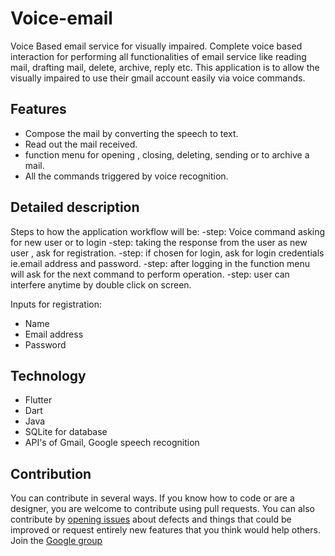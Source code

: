 # Voice-email
Voice Based email service for visually impaired. 
Complete voice based interaction for performing all functionalities of email service like reading mail, drafting mail, delete, archive, reply etc. This application is to allow the visually impaired to use their gmail account easily via voice commands.
## Features
- Compose the mail by converting the speech to text.
- Read out the mail received.
- function menu for opening , closing, deleting, sending or to archive a mail.
- All the commands triggered by voice recognition.
## Detailed description
Steps to how the application workflow will be:
-step: Voice command asking for new user or to login
-step: taking the response from the user as new user , ask for registration.
-step: if chosen for login, ask for login credentials ie.email address and password.
-step: after logging in the function menu will ask for the next command to perform operation.
-step: user can interfere anytime by double click on screen.

Inputs for registration:
- Name
- Email address
- Password
## Technology
- Flutter
- Dart
- Java
- SQLite for database
- API's of Gmail, Google speech recognition
## Contribution
You can contribute in several ways. If you know how to code or are a designer, you are welcome to contribute using pull requests.
You can also contribute by [opening issues](https://github.com/CodefosterGS/Voice-Email/issues) about defects and things that could be improved or request entirely new features that you think would help others.
Join the [Google group](https://groups.google.com/d/forum/voice-email-service-project)



